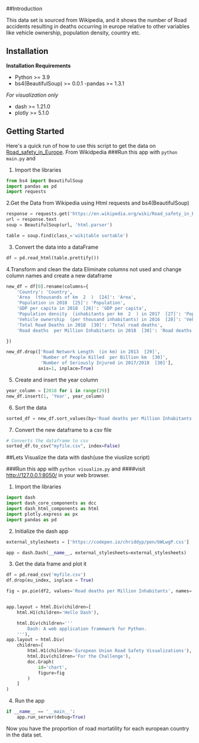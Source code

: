 ##Introduction

This data set is sourced from Wikipedia, and it shows
the number of Road accidents resulting in deaths occurring in europe relative to other 
variables like vehicle ownership, population density, country etc.
## Installation

**Installation Requirements**
- Python >= 3.9
- bs4(BeautifulSoup) >= 0.0.1
-pandas >= 1.3.1

*For visualization only*
- dash >= 1.21.0
- plotly >= 5.1.0



## Getting Started

Here's a quick run of how to use this script to get the data on 
[Road_safety_in_Europe](https://en.wikipedia.org/wiki/Road_safety_in_Europe). From Wikidpedia
###Run this app with `python main.py` and

1. Import the libraries
  ```python
  from bs4 import BeautifulSoup
  import pandas as pd
  import requests

  ```

2.Get the Data from Wikipedia using Html requests and bs4(BeautifulSoup)
```python
response = requests.get('https://en.wikipedia.org/wiki/Road_safety_in_Europe')
url = response.text
soup = BeautifulSoup(url, 'html.parser')

table = soup.find(class_='wikitable sortable')
```
3. Convert the data into a dataFrame
```python
df = pd.read_html(table.prettify())			
```
4.Transform and clean the data 
  Eliminate columns not used and change column names and create a new dataframe
```python
new_df = df[0].rename(columns={
    'Country': 'Country',
    'Area  (thousands of km  2  )  [24]': 'Area',
    'Population in 2018  [25]': 'Population',
    'GDP per capita in 2018  [26]': 'GDP per capita',
    'Population density  (inhabitants per km  2  ) in 2017  [27]': 'Population density',
    'Vehicle ownership  (per thousand inhabitants) in 2016  [28]': 'Vehicle ownership',
    'Total Road Deaths in 2018  [30]': 'Total road deaths',
    'Road deaths  per Million Inhabitants in 2018  [30]': 'Road deaths per Million Inhabitants',

})

new_df.drop(['Road Network Length  (in km) in 2013  [29]',
             'Number of People Killed  per Billion km  [30]',
             'Number of Seriously Injured in 2017/2018  [30]'],
            axis=1, inplace=True)
```
5. Create and insert the year column
```python
year_column = [2018 for i in range(29)]
new_df.insert(1, 'Year', year_column)
```

6. Sort the data
```python
sorted_df = new_df.sort_values(by='Road deaths per Million Inhabitants')


```

7. Convert the new dataframe to a csv file
```python
# Converts the dataframe to csv
sorted_df.to_csv("myfile.csv", index=False)
```

##Lets Visualize the data with dash(use the viuslize script)

###Run this app with `python visualize.py` and
####visit http://127.0.0.1:8050/ in your web browser.

1. Import the libraries
```python
import dash
import dash_core_components as dcc
import dash_html_components as html
import plotly.express as px
import pandas as pd
```

2. Initialize the dash app
```python
external_stylesheets = ['https://codepen.io/chriddyp/pen/bWLwgP.css']

app = dash.Dash(__name__, external_stylesheets=external_stylesheets)
```

3. Get the data frame and plot it
```python
df = pd.read_csv('myfile.csv')
df.drop(eu_index, inplace = True)

fig = px.pie(df2, values='Road deaths per Million Inhabitants', names='Country', title='Road deaths per Million Inhabitants')


app.layout = html.Div(children=[
    html.H1(children='Hello Dash'),

    html.Div(children='''
        Dash: A web application framework for Python.
    '''),
app.layout = html.Div(
    children=[
        html.H1(children='European Union Road Safety Visualizations'),
        html.Div(children='For the Challenge'),
        doc.Graph(
            id='chart',
            figure=fig
        )
    ]
)
```

4. Run the app
```python
if __name__ == '__main__':
    app.run_server(debug=True)
```

Now you have the proportion of road mortatility for each european country in the data set.